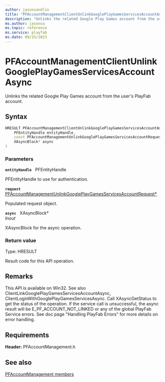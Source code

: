 ```yaml
---
author: jasonsandlin
title: "PFAccountManagementClientUnlinkGooglePlayGamesServicesAccountAsync"
description: "Unlinks the related Google Play Games account from the user's PlayFab account."
ms.author: jasonsa
ms.topic: reference
ms.service: playfab
ms.date: 09/25/2023
---
```


# PFAccountManagementClientUnlinkGooglePlayGamesServicesAccountAsync  

Unlinks the related Google Play Games account from the user's PlayFab account.  

## Syntax  
  
```cpp
HRESULT PFAccountManagementClientUnlinkGooglePlayGamesServicesAccountAsync(  
    PFEntityHandle entityHandle,  
    const PFAccountManagementUnlinkGooglePlayGamesServicesAccountRequest* request,  
    XAsyncBlock* async  
)  
```  
  
### Parameters  
  
**`entityHandle`** &nbsp; PFEntityHandle  
  
PFEntityHandle to use for authentication.  
  
**`request`** &nbsp; [PFAccountManagementUnlinkGooglePlayGamesServicesAccountRequest*](../../pfaccountmanagementtypes/structs/pfaccountmanagementunlinkgoogleplaygamesservicesaccountrequest.md)  
  
Populated request object.  
  
**`async`** &nbsp; XAsyncBlock*  
*_Inout_*  
  
XAsyncBlock for the async operation.  
  
  
### Return value
Type: HRESULT
  
Result code for this API operation.
  
## Remarks  
  
This API is available on Win32. See also ClientLinkGooglePlayGamesServicesAccountAsync, ClientLoginWithGooglePlayGamesServicesAsync. Call XAsyncGetStatus to get the status of the operation. If the service call is unsuccessful, the async result will be E_PF_ACCOUNT_NOT_LINKED or any of the global PlayFab Service errors. See doc page "Handling PlayFab Errors" for more details on error handling.
  
## Requirements  
  
**Header:** PFAccountManagement.h
  
## See also  
[PFAccountManagement members](../pfaccountmanagement_members.md)  

  
  
